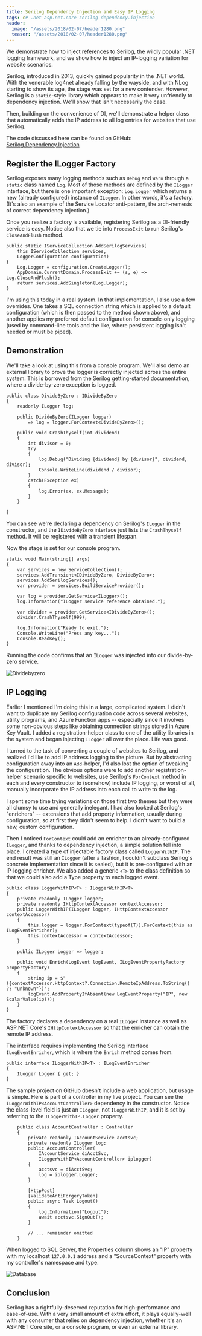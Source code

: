 ```yaml
---
title: Serilog Dependency Injection and Easy IP Logging
tags: c# .net asp.net.core serilog dependency.injection
header:
  image: "/assets/2018/02-07/header1280.png"
  teaser: "/assets/2018/02-07/header1280.png"
---
```


We demonstrate how to inject references to Serilog, the wildly popular .NET logging framework, and we show how to inject an IP-logging variation for website scenarios.

<!--more-->

Serilog, introduced in 2013, quickly gained popularity in the .NET world. With the venerable log4net already falling by the wayside, and with NLog starting to show its age, the stage was set for a new contender. However, Serilog is a `static`-style library which appears to make it very unfriendly to dependency injection. We'll show that isn't necessarily the case.

Then, building on the convenience of DI, we'll demonstrate a helper class that automatically adds the IP address to all log entries for websites that use Serilog.

The code discussed here can be found on GitHub: [Serilog.Dependency.Injection](https://github.com/MV10/Serilog.Dependency.Injection)

## Register the ILogger Factory

Serilog exposes many logging methods such as `Debug` and `Warn` through a `static` class named `Log`. Most of those methods are defined by the `ILogger` interface, but there is one important exception: `Log.Logger` which returns a new (already configured) instance of `ILogger`. In other words, it's a factory. (It's also an example of the Service Locator anti-pattern, the arch-nemesis of correct dependency injection.)

Once you realize a factory is available, registering Serilog as a DI-friendly service is easy. Notice also that we tie into `ProcessExit` to run Serilog's `CloseAndFlush` method.

```
public static IServiceCollection AddSerilogServices(
    this IServiceCollection services, 
    LoggerConfiguration configuration)
{
    Log.Logger = configuration.CreateLogger();
    AppDomain.CurrentDomain.ProcessExit += (s, e) => Log.CloseAndFlush();
    return services.AddSingleton(Log.Logger);
}
```

I'm using this today in a real system. In that implementation, I also use a few overrides. One takes a SQL connection string which is applied to a default configuration (which is then passed to the method shown above), and another applies my preferred default configuration for console-only logging (used by command-line tools and the like, where persistent logging isn't needed or must be piped).

## Demonstration

We'll take a look at using this from a console program. We'll also demo an external library to prove the logger is correctly injected across the entire system. This is borrowed from the Serilog getting-started documentation, where a divide-by-zero exception is logged.

```
public class DivideByZero : IDivideByZero
{
    readonly ILogger log;

    public DivideByZero(ILogger logger) 
        => log = logger.ForContext<DivideByZero>();

    public void CrashThyself(int dividend)
    {
        int divisor = 0;
        try
        {
            log.Debug("Dividing {dividend} by {divisor}", dividend, divisor);
            Console.WriteLine(dividend / divisor);
        }
        catch(Exception ex)
        {
            log.Error(ex, ex.Message);
        }
    }

}
```

You can see we're declaring a dependency on Serilog's `ILogger` in the constructor, and the `IDivideByZero` interface just lists the `CrashThyself` method. It will be registered with a transient lifespan.

Now the stage is set for our console program.

```
static void Main(string[] args)
{
    var services = new ServiceCollection();
    services.AddTransient<IDivideByZero, DivideByZero>;
    services.AddSerilogServices();
    var provider = services.BuildServiceProvider();

    var log = provider.GetService<ILogger>();
    log.Information("ILogger service reference obtained.");

    var divider = provider.GetService<IDivideByZero>();
    divider.CrashThyself(999);

    log.Information("Ready to exit.");
    Console.WriteLine("Press any key...");
    Console.ReadKey();
}
```

Running the code confirms that an `ILogger` was injected into our divide-by-zero service.

![Dividebyzero](/assets/2018/02-07/dividebyzero.png)

## IP Logging

Earlier I mentioned I'm doing this in a large, complicated system. I didn't want to duplicate my Serilog configuration code across several websites, utility programs, and Azure Function apps -- especially since it involves some non-obvious steps like obtaining connection strings stored in Azure Key Vault. I added a registration-helper class to one of the utility libraries in the system and began injecting `ILogger` all over the place. Life was good.

I turned to the task of converting a couple of websites to Serilog, and realized I'd like to add IP address logging to the picture. But by abstracting configuration away into an `Add`-helper, I'd also lost the option of tweaking the configuration. The obvious options were to add another registration-helper scenario specific to websites, use Serilog's `ForContext` method in each and every constructor to (somehow) include IP logging, or worst of all, manually incorporate the IP address into each call to write to the log.

I spent some time trying variations on those first two themes but they were all clumsy to use and generally inelegant. I had also looked at Serilog's "enrichers" -- extensions that add property information, usually during configuration, so at first they didn't seem to help. I didn't want to build a new, custom configuration.

Then I noticed `ForContext` could add an enricher to an already-configured `ILogger`, and thanks to dependency injection, a simple solution fell into place. I created a type of injectable factory class called `LoggerWithIP`. The end result was still an `ILogger` (after a fashion, I couldn't subclass Serilog's concrete implementation since it is sealed), but it is pre-configured with an IP-logging enricher. We also added a generic `<T>` to the class definition so that we could also add a Type property to each logged event.

```
public class LoggerWithIP<T> : ILoggerWithIP<T>
{
    private readonly ILogger logger;
    private readonly IHttpContextAccessor contextAccessor;
    public LoggerWithIP(ILogger logger, IHttpContextAccessor contextAccessor)
    {
        this.logger = logger.ForContext(typeof(T)).ForContext(this as ILogEventEnricher);
        this.contextAccessor = contextAccessor;
    }

    public ILogger Logger => logger;

    public void Enrich(LogEvent logEvent, ILogEventPropertyFactory propertyFactory)
    {
        string ip = $"({contextAccessor.HttpContext?.Connection.RemoteIpAddress.ToString() ?? "unknown"})";
        logEvent.AddPropertyIfAbsent(new LogEventProperty("IP", new ScalarValue(ip)));
    }
}
```

The factory declares a dependency on a real `ILogger` instance as well as ASP.NET Core's `IHttpContextAccessor` so that the enricher can obtain the remote IP address.

The interface requires implementing the Serilog interface `ILogEventEnricher`, which is where the `Enrich` method comes from.

```
public interface ILoggerWithIP<T> : ILogEventEnricher
{
    ILogger Logger { get; }
}
```

The sample project on GitHub doesn't include a web application, but usage is simple. Here is part of a controller in my live project. You can see the `ILoggerWithIP<AccountController>` dependency in the constructor. Notice the class-level field is just an `ILogger`, not `ILoggerWithIP`, and it is set by referring to the `ILoggerWithIP.Logger` property.

```
    public class AccountController : Controller
    {
        private readonly IAccountService acctsvc;
        private readonly ILogger log;
        public AccountController(
            IAccountService diAcctSvc, 
            ILoggerWithIP<AccountController> iplogger)
        {
            acctsvc = diAcctSvc;
            log = iplogger.Logger;
        }

        [HttpPost]
        [ValidateAntiForgeryToken]
        public async Task Logout()
        {
            log.Information("Logout");
            await acctsvc.SignOut();
        }

        // ... remainder omitted
    }
```

When logged to SQL Server, the Properties column shows an "IP" property with my localhost `127.0.0.1` address and a "SourceContext" property with my controller's namespace and type.

![Database](/assets/2018/02-07/database.png)

## Conclusion

Serilog has a rightfully-deserved reputation for high-performance and ease-of-use. With a very small amount of extra effort, it plays equally-well with any consumer that relies on dependency injection, whether it's an ASP.NET Core site, or a console program, or even an external library.
